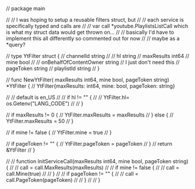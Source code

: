 // package main

// // I was hoping to setup a reusable filters struct, but
// // each service is specifically typed and calls are
// // var call *youtube.PlaylistsListCall which is what my struct data would get thrown on...
// // basically I'd have to implement this all differently so commented out for now
// // maybe as a *query?

// type YtFilter struct {
// 	channelId string
// 	// hl string
// 	maxResults int64
// 	mine bool
// 	// onBehalfOfContentOwner string // I just don't need this
// 	pageToken string
// 	playlistId string
// }

// func NewYtFilter( maxResults int64, mine bool, pageToken string) *YtFilter {
// 	YtFilter{maxResults: int64, mine: bool, pageToken: string}

// 	// default is en_US
// 	// if hl != "" {
// 	// 	YtFilter.hl= os.Getenv("LANG_CODE")
// 	// }

// 	if maxResults != 0 {
// 		YtFilter.maxResults = maxResults
// 	} else {
// 		YtFilter.maxResults = 50
// 	}

// 	if mine != false {
// 		YtFilter.mine = true
// 	}

// 	if pageToken != "" {
// 		YtFilter.pageToken = pageToken
// 	}
// 	return &YtFilter
// }

// // function InitServiceCall(maxResults int64, mine bool, pageToken string){
// // call = call.MaxResults(maxResults)
// // if mine != false {
// // 	call = call.Mine(true)
// // }
// // if pageToken != "" {
// // 	call = call.PageToken(pageToken)
// // }
// // }